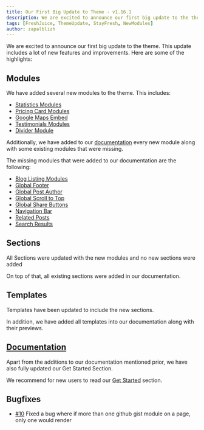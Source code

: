 ```yaml
---
title: Our First Big Update to Theme - v1.16.1
description: We are excited to announce our first big update to the theme. This update includes a lot of new features and improvements.
tags: [FreshJuice, ThemeUpdate, StayFresh, NewModules]
author: zapalblizh
---
```


We are excited to announce our first big update to the theme. This update includes a lot of new features and improvements. Here are some of the highlights:

## Modules

We have added several new modules to the theme. This includes:
- [Statistics Modules](/modules/statistics/)
- [Pricing Card Modules](/modules/pricing-card/)
- [Google Maps Embed](/modules/google-maps/)
- [Testimonials Modules](/modules/testimonials/)
- [Divider Module](/modules/divider/)

Additionally, we have added to our [documentation](/docs/) every new module along with some existing modules that were missing.

The missing modules that were added to our documentation are the following:
- [Blog Listing Modules](/modules/blog-listing/)
- [Global Footer](/modules/global-footer/)
- [Global Post Author](/modules/global-post-author/)
- [Global Scroll to Top](/modules/global-scroll-to-top/)
- [Global Share Buttons](/modules/global-share-buttons/)
- [Navigation Bar](/modules/navigation-bar/)
- [Related Posts](/modules/related-posts/)
- [Search Results](/modules/search-results/)

## Sections

All Sections were updated with the new modules and no new sections were added

On top of that, all existing sections were added in our documentation.

## Templates

Templates have been updated to include the new sections.

In addition, we have added all templates into our documentation along with their previews.

## [Documentation](/docs/)

Apart from the additions to our documentation mentioned prior, we have also fully updated our Get Started Section.

We recommend for new users to read our [Get Started](/docs/) section.

## Bugfixes
- [#10](https://github.com/freshjuice-dev/freshjuice-hubspot-theme/issues/10) Fixed a bug where if more than one github gist module on a page, only one would render
